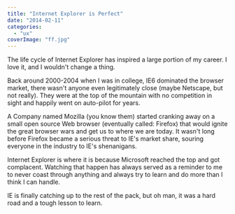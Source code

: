 ```yaml
---
title: "Internet Explorer is Perfect"
date: "2014-02-11"
categories: 
  - "ux"
coverImage: "ff.jpg"
---
```


The life cycle of Internet Explorer has inspired a large portion of my career. I love it, and I wouldn't change a thing.

Back around 2000-2004 when I was in college, IE6 dominated the browser market, there wasn't anyone even legitimately close (maybe Netscape, but not really). They were at the top of the mountain with no competition in sight and happily went on auto-pilot for years.

A Company named Mozilla (you know them) started cranking away on a small open source Web browser (eventually called: Firefox) that would ignite the great browser wars and get us to where we are today. It wasn't long before Firefox became a serious threat to IE's market share, souring everyone in the industry to IE's shenanigans.

Internet Explorer is where it is because Microsoft reached the top and got complacent. Watching that happen has always served as a reminder to me to never coast through anything and always try to learn and do more than I think I can handle.

IE is finally catching up to the rest of the pack, but oh man, it was a hard road and a tough lesson to learn.
